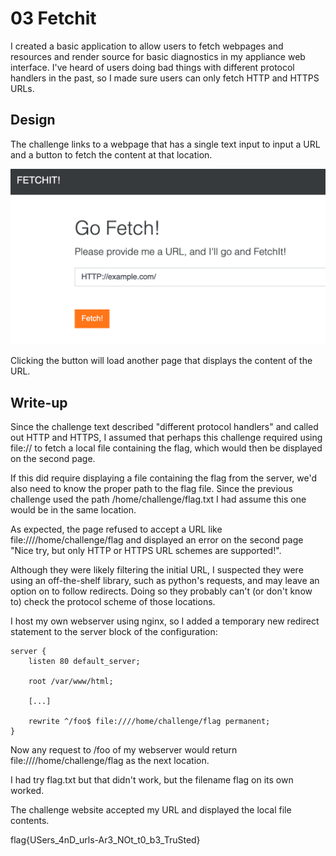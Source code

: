 # 03 Fetchit

I created a basic application to allow users to fetch webpages and resources and render source for basic diagnostics in my appliance web interface. I've heard of users doing bad things with different protocol handlers in the past, so I made sure users can only fetch HTTP and HTTPS URLs.

## Design

The challenge links to a webpage that has a single text input to input a URL and a button to fetch the content at that location.

![Web page asking the user to enter a URL, with a single input box and a button](page.png)

Clicking the button will load another page that displays the content of the URL.

## Write-up

Since the challenge text described "different protocol handlers" and called out HTTP and HTTPS, I assumed that perhaps this challenge required using file:// to fetch a local file containing the flag, which would then be displayed on the second page.

If this did require displaying a file containing the flag from the server, we'd also need to know the proper path to the flag file. Since the previous challenge used the path /home/challenge/flag.txt I had assume this one would be in the same location.

As expected, the page refused to accept a URL like file:////home/challenge/flag and displayed an error on the second page "Nice try, but only HTTP or HTTPS URL schemes are supported!".

Although they were likely filtering the initial URL, I suspected they were using an off-the-shelf library, such as python's requests, and may leave an option on to follow redirects. Doing so they probably can't (or don't know to) check the protocol scheme of those locations.

I host my own webserver using nginx, so I added a temporary new redirect statement to the server block of the configuration:

```
server {
    listen 80 default_server;

    root /var/www/html;

    [...]

    rewrite ^/foo$ file:////home/challenge/flag permanent;
}
```

Now any request to /foo of my webserver would return file:////home/challenge/flag as the next location.

I had try flag.txt but that didn't work, but the filename flag on its own worked.

The challenge website accepted my URL and displayed the local file contents.

flag{USers_4nD_urls-Ar3_NOt_t0_b3_TruSted}
